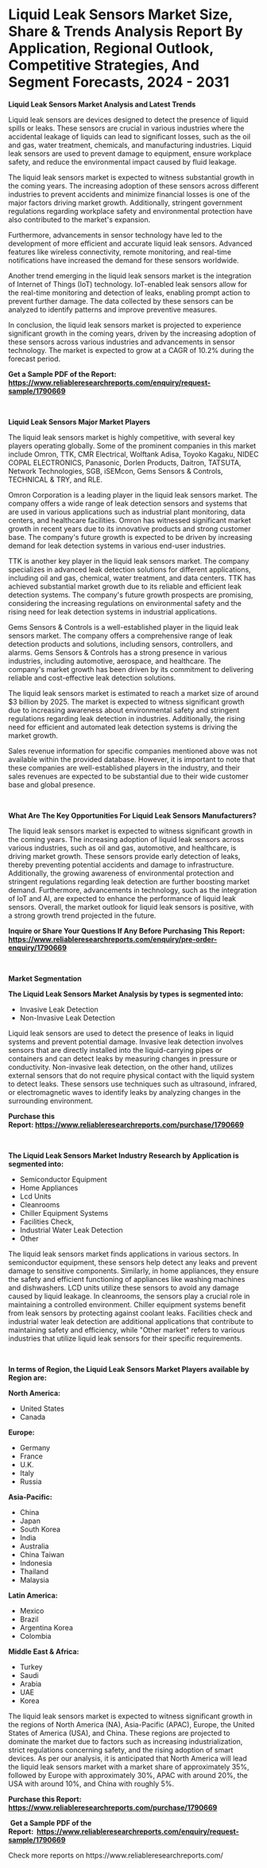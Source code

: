 <p><h1>Liquid Leak Sensors Market Size, Share & Trends Analysis Report By Application, Regional Outlook, Competitive Strategies, And Segment Forecasts, 2024 - 2031</h1></p><p><strong>Liquid Leak Sensors Market Analysis and Latest Trends</strong></p>
<p><p>Liquid leak sensors are devices designed to detect the presence of liquid spills or leaks. These sensors are crucial in various industries where the accidental leakage of liquids can lead to significant losses, such as the oil and gas, water treatment, chemicals, and manufacturing industries. Liquid leak sensors are used to prevent damage to equipment, ensure workplace safety, and reduce the environmental impact caused by fluid leakage.</p><p>The liquid leak sensors market is expected to witness substantial growth in the coming years. The increasing adoption of these sensors across different industries to prevent accidents and minimize financial losses is one of the major factors driving market growth. Additionally, stringent government regulations regarding workplace safety and environmental protection have also contributed to the market's expansion.</p><p>Furthermore, advancements in sensor technology have led to the development of more efficient and accurate liquid leak sensors. Advanced features like wireless connectivity, remote monitoring, and real-time notifications have increased the demand for these sensors worldwide.</p><p>Another trend emerging in the liquid leak sensors market is the integration of Internet of Things (IoT) technology. IoT-enabled leak sensors allow for the real-time monitoring and detection of leaks, enabling prompt action to prevent further damage. The data collected by these sensors can be analyzed to identify patterns and improve preventive measures.</p><p>In conclusion, the liquid leak sensors market is projected to experience significant growth in the coming years, driven by the increasing adoption of these sensors across various industries and advancements in sensor technology. The market is expected to grow at a CAGR of 10.2% during the forecast period.</p></p>
<p><strong>Get a Sample PDF of the Report:&nbsp; <a href="https://www.reliableresearchreports.com/enquiry/request-sample/1790669">https://www.reliableresearchreports.com/enquiry/request-sample/1790669</a></strong></p>
<p>&nbsp;</p>
<p><strong>Liquid Leak Sensors Major Market Players</strong></p>
<p><p>The liquid leak sensors market is highly competitive, with several key players operating globally. Some of the prominent companies in this market include Omron, TTK, CMR Electrical, Wolftank Adisa, Toyoko Kagaku, NIDEC COPAL ELECTRONICS, Panasonic, Dorlen Products, Daitron, TATSUTA, Network Technologies, SGB, iSEMcon, Gems Sensors & Controls, TECHNICAL & TRY, and RLE.</p><p>Omron Corporation is a leading player in the liquid leak sensors market. The company offers a wide range of leak detection sensors and systems that are used in various applications such as industrial plant monitoring, data centers, and healthcare facilities. Omron has witnessed significant market growth in recent years due to its innovative products and strong customer base. The company's future growth is expected to be driven by increasing demand for leak detection systems in various end-user industries.</p><p>TTK is another key player in the liquid leak sensors market. The company specializes in advanced leak detection solutions for different applications, including oil and gas, chemical, water treatment, and data centers. TTK has achieved substantial market growth due to its reliable and efficient leak detection systems. The company's future growth prospects are promising, considering the increasing regulations on environmental safety and the rising need for leak detection systems in industrial applications.</p><p>Gems Sensors & Controls is a well-established player in the liquid leak sensors market. The company offers a comprehensive range of leak detection products and solutions, including sensors, controllers, and alarms. Gems Sensors & Controls has a strong presence in various industries, including automotive, aerospace, and healthcare. The company's market growth has been driven by its commitment to delivering reliable and cost-effective leak detection solutions.</p><p>The liquid leak sensors market is estimated to reach a market size of around $3 billion by 2025. The market is expected to witness significant growth due to increasing awareness about environmental safety and stringent regulations regarding leak detection in industries. Additionally, the rising need for efficient and automated leak detection systems is driving the market growth.</p><p>Sales revenue information for specific companies mentioned above was not available within the provided database. However, it is important to note that these companies are well-established players in the industry, and their sales revenues are expected to be substantial due to their wide customer base and global presence.</p></p>
<p>&nbsp;</p>
<p><strong>What Are The Key Opportunities For Liquid Leak Sensors Manufacturers?</strong></p>
<p><p>The liquid leak sensors market is expected to witness significant growth in the coming years. The increasing adoption of liquid leak sensors across various industries, such as oil and gas, automotive, and healthcare, is driving market growth. These sensors provide early detection of leaks, thereby preventing potential accidents and damage to infrastructure. Additionally, the growing awareness of environmental protection and stringent regulations regarding leak detection are further boosting market demand. Furthermore, advancements in technology, such as the integration of IoT and AI, are expected to enhance the performance of liquid leak sensors. Overall, the market outlook for liquid leak sensors is positive, with a strong growth trend projected in the future.</p></p>
<p><strong>Inquire or Share Your Questions If Any Before Purchasing This Report: <a href="https://www.reliableresearchreports.com/enquiry/pre-order-enquiry/1790669">https://www.reliableresearchreports.com/enquiry/pre-order-enquiry/1790669</a></strong></p>
<p>&nbsp;</p>
<p><strong>Market Segmentation</strong></p>
<p><strong>The Liquid Leak Sensors Market Analysis by types is segmented into:</strong></p>
<p><ul><li>Invasive Leak Detection</li><li>Non-Invasive Leak Detection</li></ul></p>
<p><p>Liquid leak sensors are used to detect the presence of leaks in liquid systems and prevent potential damage. Invasive leak detection involves sensors that are directly installed into the liquid-carrying pipes or containers and can detect leaks by measuring changes in pressure or conductivity. Non-invasive leak detection, on the other hand, utilizes external sensors that do not require physical contact with the liquid system to detect leaks. These sensors use techniques such as ultrasound, infrared, or electromagnetic waves to identify leaks by analyzing changes in the surrounding environment.</p></p>
<p><strong>Purchase this Report:&nbsp;<a href="https://www.reliableresearchreports.com/purchase/1790669">https://www.reliableresearchreports.com/purchase/1790669</a></strong></p>
<p>&nbsp;</p>
<p><strong>The Liquid Leak Sensors Market Industry Research by Application is segmented into:</strong></p>
<p><ul><li>Semiconductor Equipment</li><li>Home Appliances</li><li>Lcd Units</li><li>Cleanrooms</li><li>Chiller Equipment Systems</li><li>Facilities Check,</li><li>Industrial Water Leak Detection</li><li>Other</li></ul></p>
<p><p>The liquid leak sensors market finds applications in various sectors. In semiconductor equipment, these sensors help detect any leaks and prevent damage to sensitive components. Similarly, in home appliances, they ensure the safety and efficient functioning of appliances like washing machines and dishwashers. LCD units utilize these sensors to avoid any damage caused by liquid leakage. In cleanrooms, the sensors play a crucial role in maintaining a controlled environment. Chiller equipment systems benefit from leak sensors by protecting against coolant leaks. Facilities check and industrial water leak detection are additional applications that contribute to maintaining safety and efficiency, while "Other market" refers to various industries that utilize liquid leak sensors for their specific requirements.</p></p>
<p>&nbsp;</p>
<p><strong>In terms of Region, the Liquid Leak Sensors Market Players available by Region are:</strong></p>
<p>
    <p> <strong> North America: </strong>
        <ul>
            <li>United States</li>
            <li>Canada</li>
        </ul>
        </p> 
    <p> <strong> Europe: </strong>
        <ul>
            <li>Germany</li>
            <li>France</li>
            <li>U.K.</li>
            <li>Italy</li>
            <li>Russia</li>
        </ul>
        </p> 
    <p> <strong> Asia-Pacific: </strong>
        <ul>
            <li>China</li>
            <li>Japan</li>
            <li>South Korea</li>
            <li>India</li>
            <li>Australia</li>
            <li>China Taiwan</li>
            <li>Indonesia</li>
            <li>Thailand</li>
            <li>Malaysia</li>
        </ul>
        </p> 
    <p> <strong> Latin America: </strong>
        <ul>
            <li>Mexico</li>
            <li>Brazil</li>
            <li>Argentina Korea</li>
            <li>Colombia</li>
        </ul>
        </p> 
    <p> <strong> Middle East & Africa: </strong>
        <ul>
            <li>Turkey</li>
            <li>Saudi</li>
            <li>Arabia</li>
            <li>UAE</li>
            <li>Korea</li>
        </ul>
    </p>
    </p>
<p><p>The liquid leak sensors market is expected to witness significant growth in the regions of North America (NA), Asia-Pacific (APAC), Europe, the United States of America (USA), and China. These regions are projected to dominate the market due to factors such as increasing industrialization, strict regulations concerning safety, and the rising adoption of smart devices. As per our analysis, it is anticipated that North America will lead the liquid leak sensors market with a market share of approximately 35%, followed by Europe with approximately 30%, APAC with around 20%, the USA with around 10%, and China with roughly 5%.</p></p>
<p><strong>Purchase this Report: <a href="https://www.reliableresearchreports.com/purchase/1790669">https://www.reliableresearchreports.com/purchase/1790669</a></strong></p>
<p>&nbsp;<strong>Get a Sample PDF of the Report:&nbsp;&nbsp;<a href="https://www.reliableresearchreports.com/enquiry/request-sample/1790669">https://www.reliableresearchreports.com/enquiry/request-sample/1790669</a></strong></p>
<p><strong></strong></p>
<p>Check more reports on https://www.reliableresearchreports.com/</p>